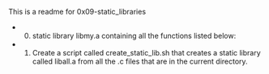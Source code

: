 This is a readme for 0x09-static_libraries 

* 0. static library libmy.a containing all the functions listed below:
* 1. Create a script called create_static_lib.sh that creates a static library called
liball.a from all the .c files that are in the current directory.

